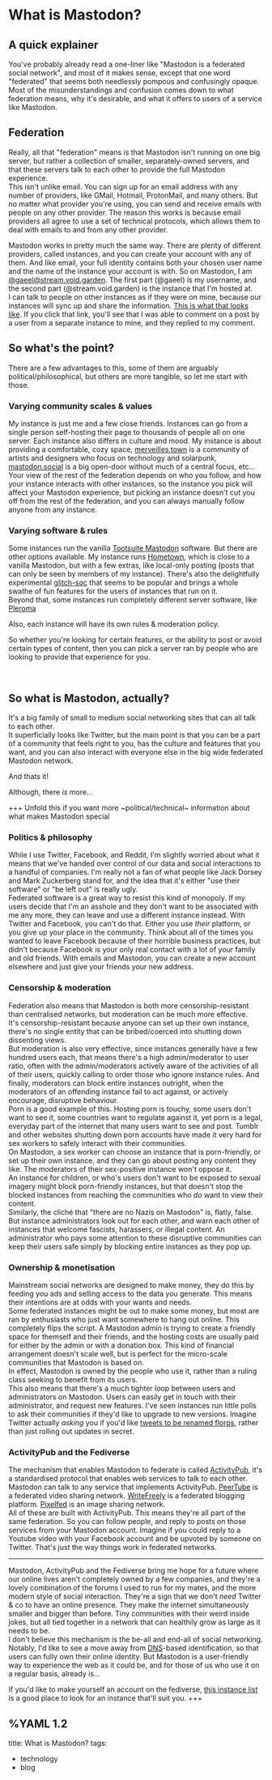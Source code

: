 # What is Mastodon?
## A quick explainer
You've probably already read a one-liner like "Mastodon is a federated social network", and most of it makes sense, except that one word "federated" that seems both needlessly pompous and confusingly opaque.  
Most of the misunderstandings and confusion comes down to what federation means, why it's desirable, and what it offers to users of a service like Mastodon.   
  
## Federation
Really, all that "federation" means is that Mastodon isn't running on one big server, but rather a collection of smaller, separately-owned servers, and that these servers talk to each other to provide the full Mastodon experience.  
This isn't unlike email. You can sign up for an email address with any number of providers, like GMail, Hotmail, ProtonMail, and many others. But no matter what provider you're using, you can send and receive emails with people on any other provider. The reason this works is because email providers all agree to use a set of technical protocols, which allows them to deal with emails to and from any other provider.  
  
Mastodon works in pretty much the same way. There are plenty of different providers, called instances, and you can create your account with any of them. And like email, your full identity contains both your chosen user name and the name of the instance your account is with. So on Mastodon, I am [@gaeel@stream.void.garden](https://stream.void.garden/@gaeel). The first part (@gaeel) is my username, and the second part (@stream.void.garden) is the instance that I'm hosted at.  
I can talk to people on other instances as if they were on mine, because our instances will sync up and share the information. [This is what that looks like](https://stream.void.garden/@gaeel/103041608240830953). If you click that link, you'll see that I was able to comment on a post by a user from a separate instance to mine, and they replied to my comment.  
  
## So what's the point?
There are a few advantages to this, some of them are arguably political/philosophical, but others are more tangible, so let me start with those.

### Varying community scales & values
My instance is just me and a few close friends. Instances can go from a single person self-hosting their page to thousands of people all on one server. Each instance also differs in culture and mood. My instance is about providing a comfortable, cozy space, [merveilles.town](https://merveilles.town) is a community of artists and designers who focus on technology and solarpunk, [mastodon.social](https://mastodon.social) is a big open-door without much of a central focus, etc...  
Your view of the rest of the federation depends on who you follow, and how your instance interacts with other instances, so the instance you pick will affect your Mastodon experience, but picking an instance doesn't cut you off from the rest of the federation, and you can always manually follow anyone from any instance.  

### Varying software & rules
Some instances run the vanilla [Tootsuite Mastodon](https://github.com/tootsuite/mastodon) software. But there are other options available. My instance runs [Hometown](https://github.com/hometown-fork/hometown), which is close to a vanilla Mastodon, but with a few extras, like local-only posting (posts that can only be seen by members of my instance). There's also the delightfully experimental [glitch-soc](https://github.com/glitch-soc/mastodon/) that seems to be popular and brings a whole swathe of fun features for the users of instances that run on it.  
Beyond that, some instances run completely different server software, like [Pleroma](https://git.pleroma.social/pleroma/pleroma)  
  
Also, each instance will have its own rules & moderation policy.  
  
So whether you're looking for certain features, or the ability to post or avoid certain types of content, then you can pick a server ran by people who are looking to provide that experience for you.

<br>

## So what is Mastodon, actually?
It's a big family of small to medium social networking sites that can all talk to each other.  
It superficially looks like Twitter, but the main point is that you can be a part of a community that feels right to you, has the culture and features that you want, and you can also interact with everyone else in the big wide federated Mastodon network.  

And thats it!  

Although, there *is* more...

+++ Unfold this if you want more ~political/technical~ information about what makes Mastodon special
### Politics & philosophy
While I use Twitter, Facebook, and Reddit, I'm slightly worried about what it means that we've handed over control of our data and social interactions to a handful of companies. I'm really not a fan of what people like Jack Dorsey and Mark Zuckerberg stand for, and the idea that it's either "use their software" or "be left out" is really ugly.  
Federated software is a great way to resist this kind of monopoly. If my users decide that I'm an asshole and they don't want to be associated with me any more, they can leave and use a different instance instead. With Twitter and Facebook, you can't do that. Either you use *their* platform, or you give up your place in the community. Think about all of the times you wanted to leave Facebook because of their horrible business practices, but didn't because Facebook is your only real contact with a lot of your family and old friends. With emails and Mastodon, you can create a new account elsewhere and just give your friends your new address.  

### Censorship & moderation
Federation also means that Mastodon is both more censorship-resistant than centralised networks, but moderation can be much more effective.  
It's censorship-resistant because anyone can set up their own instance, there's no single entity that can be bribed/coerced into shutting down dissenting views.  
But moderation is also very effective, since instances generally have a few hundred users each, that means there's a high admin/moderator to user ratio, often with the admin/moderators actively aware of the activities of all of their users, quickly calling to order those who ignore instance rules. And finally, moderators can block entire instances outright, when the moderators of an offending instance fail to act against, or actively encourage, disruptive behaviour.  
Porn is a good example of this. Hosting porn is touchy, some users don't want to see it, some countries want to regulate against it, yet porn is a legal, everyday part of the internet that many users want to see and post. Tumblr and other websites shutting down porn accounts have made it very hard for sex workers to safely interact with their communities.  
On Mastodon, a sex worker can choose an instance that is porn-friendly, or set up their own instance, and they can go about posting any content they like. The moderators of their sex-positive instance won't oppose it.  
An instance for children, or who's users don't want to be exposed to sexual imagery might block porn-friendly instances, but that doesn't stop the blocked instances from reaching the communities who *do* want to view their content.  
Similarly, the cliché that "there are no Nazis on Mastodon" is, flatly, false. But instance administrators look out for each other, and warn each other of instances that welcome fascists, harassers, or illegal content. An administrator who pays some attention to these disruptive communities can keep their users safe simply by blocking entire instances as they pop up.  
  
### Ownership & monetisation
Mainstream social networks are designed to make money, they do this by feeding you ads and selling access to the data you generate. This means their intentions are at odds with your wants and needs.  
Some federated instances might be out to make some money, but most are ran by enthusiasts who just want somewhere to hang out online. This completely flips the script. A Mastodon admin is trying to create a friendly space for themself and their friends, and the hosting costs are usually paid for either by the admin or with a donation box. This kind of financial arrangement doesn't scale well, but is perfect for the micro-scale communities that Mastodon is based on.  
In effect, Mastodon is owned by the people who use it, rather than a ruling class seeking to benefit from its users.  
This also means that there's a much tighter loop between users and administrators on Mastodon. Users can easily get in touch with their administrator, and request new features. I've seen instances run little polls to ask their communities if they'd like to upgrade to new versions. Imagine Twitter actually *asking* you if you'd like [tweets to be renamed florps](https://twitter.com/actioncookbook/status/684515262712967170), rather than just rolling out updates in secret.

### ActivityPub and the Fediverse
The mechanism that enables Mastodon to federate is called [ActivityPub](https://activitypub.rocks/), it's a standardised protocol that enables web services to talk to each other. Mastodon can talk to any service that implements ActivityPub. [PeerTube](https://joinpeertube.org/) is a federated video sharing network. [WriteFreely](https://writefreely.org/) is a federated blogging platform. [Pixelfed](https://github.com/pixelfed/pixelfed) is an image sharing network.  
All of these are built with ActivityPub. This means they're all part of the same federation. So you can follow people, and reply to posts on those services from your Mastodon account. Imagine if you could reply to a Youtube video with your Facebook account and be upvoted by someone on Twitter. That's just the way things work in federated networks.  


<hr>

Mastodon, ActivityPub and the Fediverse bring me hope for a future where our online lives aren't completely owned by a few companies, and they're a lovely combination of the forums I used to run for my mates, and the more modern style of social interaction. They're a sign that we don't *need* Twitter & co to have an online presence. They make the internet simultaneously smaller and bigger than before. Tiny communities with their weird inside jokes, but all tied together in a network that can healthily grow as large as it needs to be.  
I don't believe this mechanism is the be-all and end-all of social networking. Notably, I'd like to see a move away from [DNS](https://en.wikipedia.org/wiki/Domain_Name_System)-based identification, so that users can fully own their online identity. But Mastodon is a user-friendly way to experience the web as it could be, and for those of us who use it on a regular basis, already is...  
  
If you'd like to make yourself an account on the fediverse, [this instance list](https://instances.noct.zone) is a good place to look for an instance that'll suit you.
+++

%YAML 1.2
---
title: What is Mastodon?
tags:
  - technology
  - blog